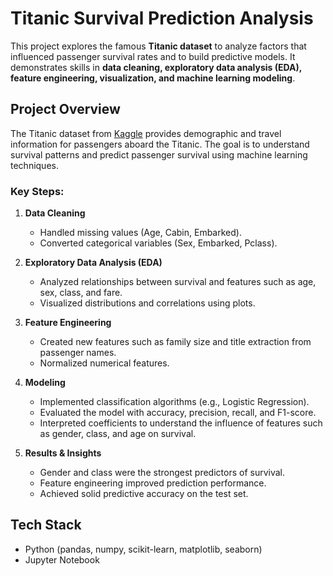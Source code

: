 # Titanic Survival Prediction Analysis

This project explores the famous **Titanic dataset** to analyze factors that influenced passenger survival rates and to build predictive models. It demonstrates skills in **data cleaning, exploratory data analysis (EDA), feature engineering, visualization, and machine learning modeling**.

## Project Overview
The Titanic dataset from [Kaggle](https://www.kaggle.com/c/titanic) provides demographic and travel information for passengers aboard the Titanic. The goal is to understand survival patterns and predict passenger survival using machine learning techniques.

### Key Steps:
1. **Data Cleaning**  
   - Handled missing values (Age, Cabin, Embarked).  
   - Converted categorical variables (Sex, Embarked, Pclass).  

2. **Exploratory Data Analysis (EDA)**  
   - Analyzed relationships between survival and features such as age, sex, class, and fare.  
   - Visualized distributions and correlations using plots.  

3. **Feature Engineering**  
   - Created new features such as family size and title extraction from passenger names.  
   - Normalized numerical features.  

4. **Modeling**  
   - Implemented classification algorithms (e.g., Logistic Regression).  
   - Evaluated the model with accuracy, precision, recall, and F1-score.  
   - Interpreted coefficients to understand the influence of features such as gender, class, and age on survival.  

5. **Results & Insights**  
   - Gender and class were the strongest predictors of survival.  
   - Feature engineering improved prediction performance.  
   - Achieved solid predictive accuracy on the test set.  

## Tech Stack
- Python (pandas, numpy, scikit-learn, matplotlib, seaborn)  
- Jupyter Notebook  
